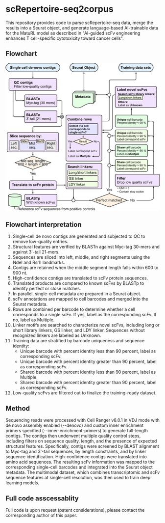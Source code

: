 # scRepertoire-seq2corpus
This repository provides code to parse scRepertoire-seq data, merge the results into a Seurat object, and generate language-based AI-trainable data for the MatuRL model as described in "AI-guided scFv engineering enhances T cell-specific cytotoxicity toward cancer cells".

## Flowchart
![flow_chart](./flow_chart.png)

## Flowchart interpretation
1) Single-cell de novo contigs are generated and subjected to QC to remove low-quality entries.
2) Structural features are verified by BLASTn against Myc-tag 30-mers and against 3'-tail 21-mers.
3) Sequences are sliced into left, middle, and right segments using the NdeI and RsrII landmarks.
4) Contigs are retained when the middle segment length falls within 600 to 900 nt.
5) High-confidence contigs are translated to scFv protein sequences.
6) Translated products are compared to known scFvs by BLASTp to identify perfect or close matches.
7) In parallel, single-cell metadata are prepared in a Seurat object.
8) scFv annotations are mapped to cell barcodes and merged into the Seurat metadata.
9) Rows are combined per barcode to determine whether a cell corresponds to a single scFv. If yes, label as the corresponding scFv. If no, label as Multiple.
10) Linker motifs are searched to characterize novel scFvs, including long or short library linkers, GS linker, and LDY linker. Sequences without recognized linkers are labeled as Unknown.
11) Training data are stratified by barcode uniqueness and sequence identity:
    - Unique barcode with percent identity less than 90 percent, label as corresponding scFv.
    - Unique barcode with percent identity greater than 90 percent, label as corresponding scFv.
    - Shared barcode with percent identity less than 90 percent, label as Multiple.
    - Shared barcode with percent identity greater than 90 percent, label as corresponding scFv.
12) Low-quality scFvs are filtered out to finalize the training-ready dataset.

## Method
Sequencing reads were processed with Cell Ranger v8.0.1 in VDJ mode with de novo assembly enabled (--denovo) and custom inner enrichment primers specified (--inner-enrichment-primers) to generate full-length contigs. The contigs then underwent multiple quality control steps, including filters on sequence quality, length, and the presence of expected structural features. Specifically, contigs were screened by BLAST alignment to Myc-tag and 3'-tail sequences, by length constraints, and by linker sequence identification. High-confidence contigs were translated into amino acid sequences. The resulting scFv information was mapped to the corresponding single-cell barcodes and integrated into the Seurat object metadata. The multimodal dataset, which combines transcriptomic and scFv sequence features at single-cell resolution, was then used to train deep learning models.

## Full code asscessablity
Full code is upon request (patent considerations), please contact the corresponding author of this paper.

